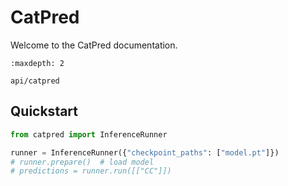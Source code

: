 # CatPred

Welcome to the CatPred documentation.

```{toctree}
:maxdepth: 2

api/catpred
```

## Quickstart

```python
from catpred import InferenceRunner

runner = InferenceRunner({"checkpoint_paths": ["model.pt"]})
# runner.prepare()  # load model
# predictions = runner.run([["CC"]])
```
